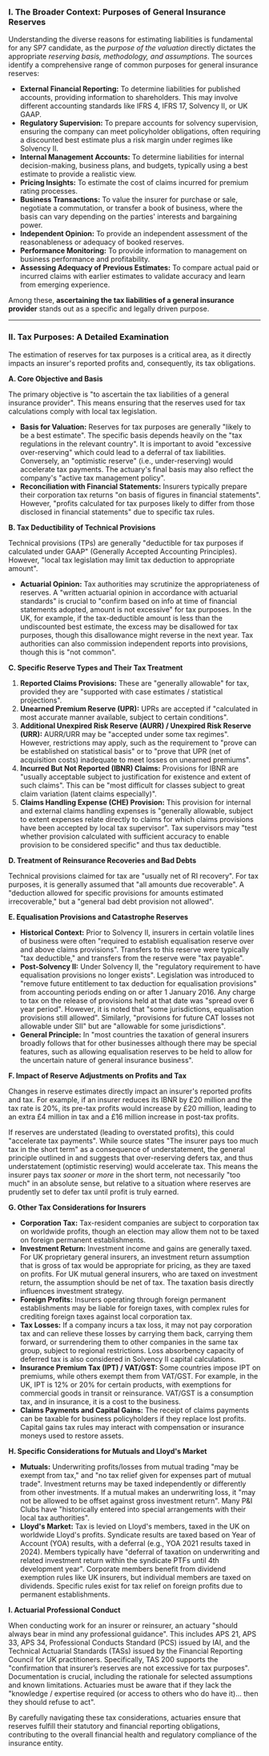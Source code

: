 ### **I. The Broader Context: Purposes of General Insurance Reserves**

Understanding the diverse reasons for estimating liabilities is fundamental for any SP7 candidate, as the *purpose of the valuation* directly dictates the appropriate *reserving basis, methodology, and assumptions*. The sources identify a comprehensive range of common purposes for general insurance reserves:

* **External Financial Reporting:** To determine liabilities for published accounts, providing information to shareholders. This may involve different accounting standards like IFRS 4, IFRS 17, Solvency II, or UK GAAP.  
* **Regulatory Supervision:** To prepare accounts for solvency supervision, ensuring the company can meet policyholder obligations, often requiring a discounted best estimate plus a risk margin under regimes like Solvency II.  
* **Internal Management Accounts:** To determine liabilities for internal decision-making, business plans, and budgets, typically using a best estimate to provide a realistic view.  
* **Pricing Insights:** To estimate the cost of claims incurred for premium rating processes.  
* **Business Transactions:** To value the insurer for purchase or sale, negotiate a commutation, or transfer a book of business, where the basis can vary depending on the parties' interests and bargaining power.  
* **Independent Opinion:** To provide an independent assessment of the reasonableness or adequacy of booked reserves.  
* **Performance Monitoring:** To provide information to management on business performance and profitability.  
* **Assessing Adequacy of Previous Estimates:** To compare actual paid or incurred claims with earlier estimates to validate accuracy and learn from emerging experience.

Among these, **ascertaining the tax liabilities of a general insurance provider** stands out as a specific and legally driven purpose.

---

### **II. Tax Purposes: A Detailed Examination**

The estimation of reserves for tax purposes is a critical area, as it directly impacts an insurer's reported profits and, consequently, its tax obligations.

**A. Core Objective and Basis**

The primary objective is "to ascertain the tax liabilities of a general insurance provider". This means ensuring that the reserves used for tax calculations comply with local tax legislation.

* **Basis for Valuation:** Reserves for tax purposes are generally "likely to be a best estimate". The specific basis depends heavily on the "tax regulations in the relevant country". It is important to avoid "excessive over-reserving" which could lead to a deferral of tax liabilities. Conversely, an "optimistic reserve" (i.e., under-reserving) would accelerate tax payments. The actuary's final basis may also reflect the company's "active tax management policy".  
* **Reconciliation with Financial Statements:** Insurers typically prepare their corporation tax returns "on basis of figures in financial statements". However, "profits calculated for tax purposes likely to differ from those disclosed in financial statements" due to specific tax rules.

**B. Tax Deductibility of Technical Provisions**

Technical provisions (TPs) are generally "deductible for tax purposes if calculated under GAAP" (Generally Accepted Accounting Principles). However, "local tax legislation may limit tax deduction to appropriate amount".

* **Actuarial Opinion:** Tax authorities may scrutinize the appropriateness of reserves. A "written actuarial opinion in accordance with actuarial standards" is crucial to "confirm based on info at time of financial statements adopted, amount is not excessive" for tax purposes. In the UK, for example, if the tax-deductible amount is less than the undiscounted best estimate, the excess may be disallowed for tax purposes, though this disallowance might reverse in the next year. Tax authorities can also commission independent reports into provisions, though this is "not common".

**C. Specific Reserve Types and Their Tax Treatment**

1. **Reported Claims Provisions:** These are "generally allowable" for tax, provided they are "supported with case estimates / statistical projections".  
2. **Unearned Premium Reserve (UPR):** UPRs are accepted if "calculated in most accurate manner available, subject to certain conditions".  
3. **Additional Unexpired Risk Reserve (AURR) / Unexpired Risk Reserve (URR):** AURR/URR may be "accepted under some tax regimes". However, restrictions may apply, such as the requirement to "prove can be established on statistical basis" or to "prove that UPR (net of acquisition costs) inadequate to meet losses on unearned premiums".  
4. **Incurred But Not Reported (IBNR) Claims:** Provisions for IBNR are "usually acceptable subject to justification for existence and extent of such claims". This can be "most difficult for classes subject to great claim variation (latent claims especially)".  
5. **Claims Handling Expense (CHE) Provision:** This provision for internal and external claims handling expenses is "generally allowable, subject to extent expenses relate directly to claims for which claims provisions have been accepted by local tax supervisor". Tax supervisors may "test whether provision calculated with sufficient accuracy to enable provision to be considered specific" and thus tax deductible.

**D. Treatment of Reinsurance Recoveries and Bad Debts**

Technical provisions claimed for tax are "usually net of RI recovery". For tax purposes, it is generally assumed that "all amounts due recoverable". A "deduction allowed for specific provisions for amounts estimated irrecoverable," but a "general bad debt provision not allowed".

**E. Equalisation Provisions and Catastrophe Reserves**

* **Historical Context:** Prior to Solvency II, insurers in certain volatile lines of business were often "required to establish equalisation reserve over and above claims provisions". Transfers to this reserve were typically "tax deductible," and transfers from the reserve were "tax payable".  
* **Post-Solvency II:** Under Solvency II, the "regulatory requirement to have equalisation provisions no longer exists". Legislation was introduced to "remove future entitlement to tax deduction for equalisation provisions" from accounting periods ending on or after 1 January 2016\. Any charge to tax on the release of provisions held at that date was "spread over 6 year period". However, it is noted that "some jurisdictions, equalisation provisions still allowed". Similarly, "provisions for future CAT losses not allowable under SII" but are "allowable for some jurisdictions".  
* **General Principle:** In "most countries the taxation of general insurers broadly follows that for other businesses although there may be special features, such as allowing equalisation reserves to be held to allow for the uncertain nature of general insurance business".

**F. Impact of Reserve Adjustments on Profits and Tax**

Changes in reserve estimates directly impact an insurer's reported profits and tax. For example, if an insurer reduces its IBNR by £20 million and the tax rate is 20%, its pre-tax profits would increase by £20 million, leading to an extra £4 million in tax and a £16 million increase in post-tax profits.

If reserves are understated (leading to overstated profits), this could "accelerate tax payments". While source states "The insurer pays too much tax in the short term" as a consequence of understatement, the general principle outlined in and suggests that over-reserving defers tax, and thus understatement (optimistic reserving) would accelerate tax. This means the insurer pays tax *sooner* or *more* in the short term, not necessarily "too much" in an absolute sense, but relative to a situation where reserves are prudently set to defer tax until profit is truly earned.

**G. Other Tax Considerations for Insurers**

* **Corporation Tax:** Tax-resident companies are subject to corporation tax on worldwide profits, though an election may allow them not to be taxed on foreign permanent establishments.  
* **Investment Return:** Investment income and gains are generally taxed. For UK proprietary general insurers, an investment return assumption that is gross of tax would be appropriate for pricing, as they are taxed on profits. For UK mutual general insurers, who are taxed on investment return, the assumption should be net of tax. The taxation basis directly influences investment strategy.  
* **Foreign Profits:** Insurers operating through foreign permanent establishments may be liable for foreign taxes, with complex rules for crediting foreign taxes against local corporation tax.  
* **Tax Losses:** If a company incurs a tax loss, it may not pay corporation tax and can relieve these losses by carrying them back, carrying them forward, or surrendering them to other companies in the same tax group, subject to regional restrictions. Loss absorbency capacity of deferred tax is also considered in Solvency II capital calculations.  
* **Insurance Premium Tax (IPT) / VAT/GST:** Some countries impose IPT on premiums, while others exempt them from VAT/GST. For example, in the UK, IPT is 12% or 20% for certain products, with exemptions for commercial goods in transit or reinsurance. VAT/GST is a consumption tax, and in insurance, it is a cost to the business.  
* **Claims Payments and Capital Gains:** The receipt of claims payments can be taxable for business policyholders if they replace lost profits. Capital gains tax rules may interact with compensation or insurance moneys used to restore assets.

**H. Specific Considerations for Mutuals and Lloyd's Market**

* **Mutuals:** Underwriting profits/losses from mutual trading "may be exempt from tax," and "no tax relief given for expenses part of mutual trade". Investment returns may be taxed independently or differently from other investments. If a mutual makes an underwriting loss, it "may not be allowed to be offset against gross investment return". Many P\&I Clubs have "historically entered into special arrangements with their local tax authorities".  
* **Lloyd's Market:** Tax is levied on Lloyd's members, taxed in the UK on worldwide Lloyd's profits. Syndicate results are taxed based on Year of Account (YOA) results, with a deferral (e.g., YOA 2021 results taxed in 2024). Members typically have "deferral of taxation on underwriting and related investment return within the syndicate PTFs until 4th development year". Corporate members benefit from dividend exemption rules like UK insurers, but individual members are taxed on dividends. Specific rules exist for tax relief on foreign profits due to permanent establishments.

**I. Actuarial Professional Conduct**

When conducting work for an insurer or reinsurer, an actuary "should always bear in mind any professional guidance". This includes APS 21, APS 33, APS 34, Professional Conducts Standard (PCS) issued by IAI, and the Technical Actuarial Standards (TASs) issued by the Financial Reporting Council for UK practitioners. Specifically, TAS 200 supports the "confirmation that insurer’s reserves are not excessive for tax purposes". Documentation is crucial, including the rationale for selected assumptions and known limitations. Actuaries must be aware that if they lack the "knowledge / expertise required (or access to others who do have it)... then they should refuse to act".

By carefully navigating these tax considerations, actuaries ensure that reserves fulfill their statutory and financial reporting obligations, contributing to the overall financial health and regulatory compliance of the insurance entity.


